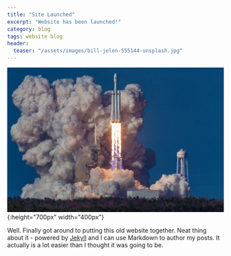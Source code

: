 ```yaml
---
title: "Site Launched"
excerpt: "Website has been launched!"
category: blog
tags: website blog
header:
  teaser: "/assets/images/bill-jelen-555144-unsplash.jpg"
---
```

![liftOff](/assets/images/bill-jelen-555144-unsplash.jpg){:height="700px" width="400px"}

Well. Finally got around to putting this old website together. Neat thing about it - powered by [Jekyll](http://jekyllrb.com) and I can use Markdown to author my posts. It actually is a lot easier than I thought it was going to be.






